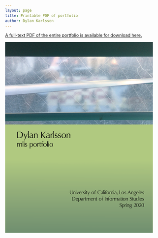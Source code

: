 ```yaml
---
layout: page
title: Printable PDF of portfolio
author: Dylan Karlsson
---
```


[A full-text PDF of the entire portfolio is available for download here.](Portfolio_Karlsson.pdf)

![Portfolio cover, with image of window obscuring a chess game.](https://github.com/dylankarlsson/portfolio/blob/master/assets/Portfolio_Cover.png "Portfolio Cover")
